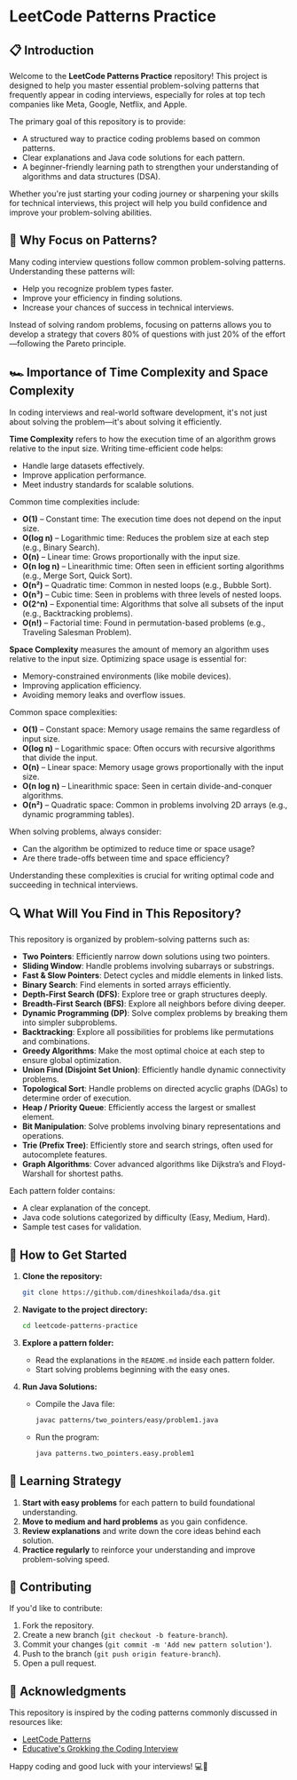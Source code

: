 # LeetCode Patterns Practice

## 📋 Introduction

Welcome to the **LeetCode Patterns Practice** repository! This project is designed to help you master essential problem-solving patterns that frequently appear in coding interviews, especially for roles at top tech companies like Meta, Google, Netflix, and Apple.

The primary goal of this repository is to provide:
- A structured way to practice coding problems based on common patterns.
- Clear explanations and Java code solutions for each pattern.
- A beginner-friendly learning path to strengthen your understanding of algorithms and data structures (DSA).

Whether you're just starting your coding journey or sharpening your skills for technical interviews, this project will help you build confidence and improve your problem-solving abilities.

## 🎯 Why Focus on Patterns?

Many coding interview questions follow common problem-solving patterns. Understanding these patterns will:
- Help you recognize problem types faster.
- Improve your efficiency in finding solutions.
- Increase your chances of success in technical interviews.

Instead of solving random problems, focusing on patterns allows you to develop a strategy that covers 80% of questions with just 20% of the effort—following the Pareto principle.

## 🏎️ Importance of Time Complexity and Space Complexity

In coding interviews and real-world software development, it's not just about solving the problem—it's about solving it efficiently.

**Time Complexity** refers to how the execution time of an algorithm grows relative to the input size. Writing time-efficient code helps:
- Handle large datasets effectively.
- Improve application performance.
- Meet industry standards for scalable solutions.

Common time complexities include:
- **O(1)** – Constant time: The execution time does not depend on the input size.
- **O(log n)** – Logarithmic time: Reduces the problem size at each step (e.g., Binary Search).
- **O(n)** – Linear time: Grows proportionally with the input size.
- **O(n log n)** – Linearithmic time: Often seen in efficient sorting algorithms (e.g., Merge Sort, Quick Sort).
- **O(n²)** – Quadratic time: Common in nested loops (e.g., Bubble Sort).
- **O(n³)** – Cubic time: Seen in problems with three levels of nested loops.
- **O(2^n)** – Exponential time: Algorithms that solve all subsets of the input (e.g., Backtracking problems).
- **O(n!)** – Factorial time: Found in permutation-based problems (e.g., Traveling Salesman Problem).

**Space Complexity** measures the amount of memory an algorithm uses relative to the input size. Optimizing space usage is essential for:
- Memory-constrained environments (like mobile devices).
- Improving application efficiency.
- Avoiding memory leaks and overflow issues.

Common space complexities:
- **O(1)** – Constant space: Memory usage remains the same regardless of input size.
- **O(log n)** – Logarithmic space: Often occurs with recursive algorithms that divide the input.
- **O(n)** – Linear space: Memory usage grows proportionally with the input size.
- **O(n log n)** – Linearithmic space: Seen in certain divide-and-conquer algorithms.
- **O(n²)** – Quadratic space: Common in problems involving 2D arrays (e.g., dynamic programming tables).

When solving problems, always consider:
- Can the algorithm be optimized to reduce time or space usage?
- Are there trade-offs between time and space efficiency?

Understanding these complexities is crucial for writing optimal code and succeeding in technical interviews.

## 🔍 What Will You Find in This Repository?

This repository is organized by problem-solving patterns such as:

- **Two Pointers**: Efficiently narrow down solutions using two pointers.
- **Sliding Window**: Handle problems involving subarrays or substrings.
- **Fast & Slow Pointers**: Detect cycles and middle elements in linked lists.
- **Binary Search**: Find elements in sorted arrays efficiently.
- **Depth-First Search (DFS)**: Explore tree or graph structures deeply.
- **Breadth-First Search (BFS)**: Explore all neighbors before diving deeper.
- **Dynamic Programming (DP)**: Solve complex problems by breaking them into simpler subproblems.
- **Backtracking**: Explore all possibilities for problems like permutations and combinations.
- **Greedy Algorithms**: Make the most optimal choice at each step to ensure global optimization.
- **Union Find (Disjoint Set Union)**: Efficiently handle dynamic connectivity problems.
- **Topological Sort**: Handle problems on directed acyclic graphs (DAGs) to determine order of execution.
- **Heap / Priority Queue**: Efficiently access the largest or smallest element.
- **Bit Manipulation**: Solve problems involving binary representations and operations.
- **Trie (Prefix Tree)**: Efficiently store and search strings, often used for autocomplete features.
- **Graph Algorithms**: Cover advanced algorithms like Dijkstra’s and Floyd-Warshall for shortest paths.

Each pattern folder contains:
- A clear explanation of the concept.
- Java code solutions categorized by difficulty (Easy, Medium, Hard).
- Sample test cases for validation.

## 🚀 How to Get Started

1. **Clone the repository:**
   ```bash
   git clone https://github.com/dineshkoilada/dsa.git
   ```
2. **Navigate to the project directory:**
   ```bash
   cd leetcode-patterns-practice
   ```
3. **Explore a pattern folder:**
   - Read the explanations in the `README.md` inside each pattern folder.
   - Start solving problems beginning with the easy ones.

4. **Run Java Solutions:**
   - Compile the Java file:
     ```bash
     javac patterns/two_pointers/easy/problem1.java
     ```
   - Run the program:
     ```bash
     java patterns.two_pointers.easy.problem1
     ```

## 📖 Learning Strategy

1. **Start with easy problems** for each pattern to build foundational understanding.
2. **Move to medium and hard problems** as you gain confidence.
3. **Review explanations** and write down the core ideas behind each solution.
4. **Practice regularly** to reinforce your understanding and improve problem-solving speed.

## 🤝 Contributing

If you'd like to contribute:
1. Fork the repository.
2. Create a new branch (`git checkout -b feature-branch`).
3. Commit your changes (`git commit -m 'Add new pattern solution'`).
4. Push to the branch (`git push origin feature-branch`).
5. Open a pull request.

## 🙏 Acknowledgments

This repository is inspired by the coding patterns commonly discussed in resources like:
- [LeetCode Patterns](https://seanprashad.com/leetcode-patterns/)
- [Educative's Grokking the Coding Interview](https://www.educative.io/courses/grokking-the-coding-interview)

Happy coding and good luck with your interviews! 💻🚀

